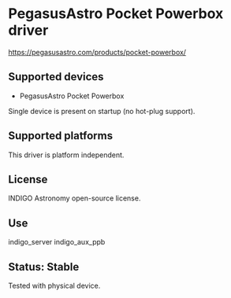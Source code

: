 # PegasusAstro Pocket Powerbox driver

https://pegasusastro.com/products/pocket-powerbox/

## Supported devices
* PegasusAstro Pocket Powerbox

Single device is present on startup (no hot-plug support).

## Supported platforms

This driver is platform independent.

## License

INDIGO Astronomy open-source license.

## Use

indigo_server indigo_aux_ppb

## Status: Stable

Tested with physical device.

